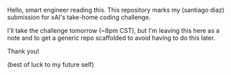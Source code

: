 Hello, smart engineer reading this. This repository marks my (santiago diaz) submission for xAI's take-home coding challenge. 

I'll take the challenge tomorrow (~8pm CST), but I'm leaving this here as a note and to get a generic repo scaffolded to avoid having to do this later. 

Thank you!

(best of luck to my future self)
